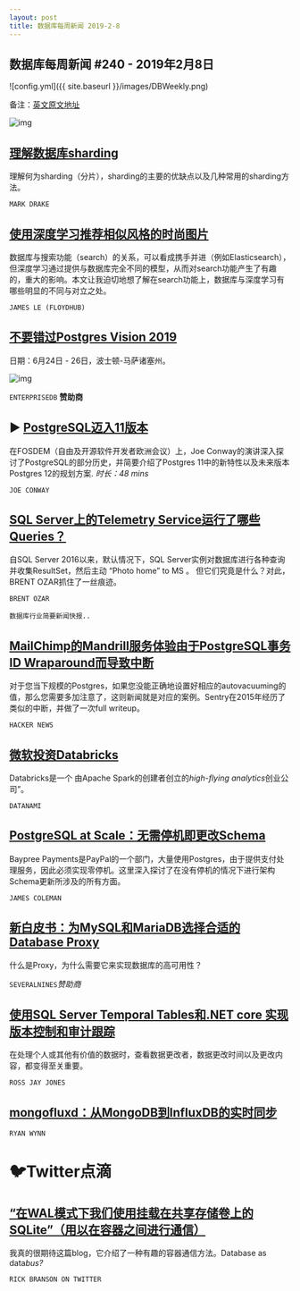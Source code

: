 ```yaml
---
layout: post
title: 数据库每周新闻 2019-2-8
---
```


## 数据库每周新闻 #240 - 2019年2月8日
![config.yml]({{ site.baseurl }}/images/DBWeekly.png)

备注：[英文原文地址](https://dbweekly.com/issues/240)

![img](https://res.cloudinary.com/cpress/image/upload/w_1280,e_sharpen:60/kixpgozyckjykvko0brd.jpg)

## [理解数据库sharding](https://dbweekly.com/link/59148/web)
 理解何为sharding（分片），sharding的主要的优缺点以及几种常用的sharding方法。

`MARK DRAKE`

## [使用深度学习推荐相似风格的时尚图片](https://dbweekly.com/link/59149/web)
数据库与搜索功能（search）的关系，可以看成携手并进（例如Elasticsearch），但深度学习通过提供与数据库完全不同的模型，从而对search功能产生了有趣的，重大的影响。本文让我迫切地想了解在search功能上，数据库与深度学习有哪些明显的不同与对立之处。

`JAMES LE (FLOYDHUB)`

## [不要错过Postgres Vision 2019](https://dbweekly.com/link/59150/web)
日期：6月24日 - 26日，波士顿-马萨诸塞州。

![img](https://copm.s3.amazonaws.com/5e99dd98.png)

`ENTERPRISEDB` **赞助商**

## ▶   [PostgreSQL迈入11版本](https://dbweekly.com/link/59151/web) 
在FOSDEM（自由及开源软件开发者欧洲会议）上，Joe Conway的演讲深入探讨了PostgreSQL的部分历史，并简要介绍了Postgres 11中的新特性以及未来版本Postgres 12的规划方案. *时长：48 mins*

`JOE CONWAY`

## [SQL Server上的Telemetry Service运行了哪些Queries？](https://dbweekly.com/link/59152/web)
自SQL Server 2016以来，默认情况下，SQL Server实例对数据库进行各种查询并收集ResultSet，然后主动 “Photo home” to MS 。 但它们究竟是什么？对此，BRENT OZAR抓住了一丝痕迹。

`BRENT OZAR`



`数据库行业简要新闻快报..`

## [MailChimp的Mandrill服务体验由于PostgreSQL事务ID Wraparound而导致中断](https://dbweekly.com/link/59153/web)
对于您当下规模的Postgres，如果您没能正确地设置好相应的autovacuuming的值，那么您需要多加注意了，这则新闻就是对应的案例。Sentry在2015年经历了类似的中断，并做了一次full writeup。

`HACKER NEWS`

## [微软投资Databricks](https://dbweekly.com/link/59155/web)
 Databricks是一个 由Apache Spark的创建者创立的*high-flying analytics*创业公司”。

`DATANAMI`

## [PostgreSQL at Scale：无需停机即更改Schema](https://dbweekly.com/link/59156/web)
Baypree Payments是PayPal的一个部门，大量使用Postgres，由于提供支付处理服务，因此必须实现零停机。这里深入探讨了在没有停机的情况下进行架构Schema更新所涉及的所有方面。

`JAMES COLEMAN`

## [新白皮书：为MySQL和MariaDB选择合适的Database Proxy](https://dbweekly.com/link/59157/web)

什么是Proxy，为什么需要它来实现数据库的高可用性？

`SEVERALNINES`*赞助商*

## [使用SQL Server Temporal Tables和.NET core 实现版本控制和审计跟踪](https://dbweekly.com/link/59158/web) 
在处理个人或其他有价值的数据时，查看数据更改者，数据更改时间以及更改内容，都变得至关重要。

`ROSS JAY JONES`

## [mongofluxd：从MongoDB到InfluxDB的实时同步](https://dbweekly.com/link/59159/web)


`RYAN WYNN` 



# 🐦Twitter点滴

## [“在WAL模式下我们使用挂载在共享存储卷上的SQLite”（用以在容器之间进行通信）](https://dbweekly.com/link/59160/web)

我真的很期待这篇blog，它介绍了一种有趣的容器通信方法。Database as data*bus?*

`RICK BRANSON ON TWITTER`
